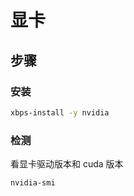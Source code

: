 # 显卡

## 步骤

### 安装

```sh
xbps-install -y nvidia
```

### 检测

看显卡驱动版本和 cuda 版本

```sh
nvidia-smi
```
